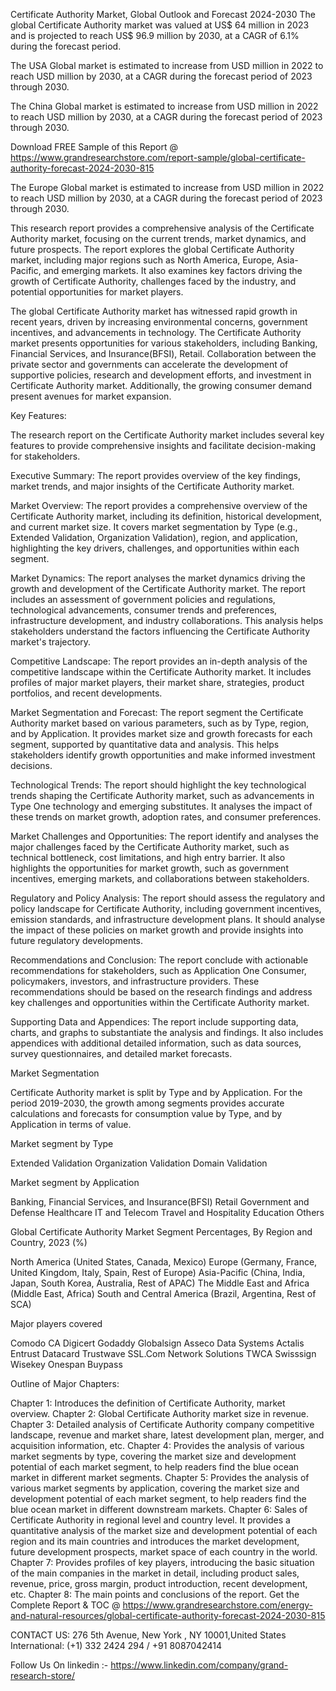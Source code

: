 Certificate Authority Market, Global Outlook and Forecast 2024-2030
The global Certificate Authority market was valued at US$ 64 million in 2023 and is projected to reach US$ 96.9 million by 2030, at a CAGR of 6.1% during the forecast period.

The USA Global market is estimated to increase from USD million in 2022 to reach USD million by 2030, at a CAGR during the forecast period of 2023 through 2030.

The China Global market is estimated to increase from USD million in 2022 to reach USD million by 2030, at a CAGR during the forecast period of 2023 through 2030.

Download FREE Sample of this Report @ https://www.grandresearchstore.com/report-sample/global-certificate-authority-forecast-2024-2030-815

The Europe Global market is estimated to increase from USD million in 2022 to reach USD million by 2030, at a CAGR during the forecast period of 2023 through 2030.

This research report provides a comprehensive analysis of the Certificate Authority market, focusing on the current trends, market dynamics, and future prospects. The report explores the global Certificate Authority market, including major regions such as North America, Europe, Asia-Pacific, and emerging markets. It also examines key factors driving the growth of Certificate Authority, challenges faced by the industry, and potential opportunities for market players.

The global Certificate Authority market has witnessed rapid growth in recent years, driven by increasing environmental concerns, government incentives, and advancements in technology. The Certificate Authority market presents opportunities for various stakeholders, including Banking, Financial Services, and Insurance(BFSI), Retail. Collaboration between the private sector and governments can accelerate the development of supportive policies, research and development efforts, and investment in Certificate Authority market. Additionally, the growing consumer demand present avenues for market expansion.

Key Features:

The research report on the Certificate Authority market includes several key features to provide comprehensive insights and facilitate decision-making for stakeholders.

Executive Summary: The report provides overview of the key findings, market trends, and major insights of the Certificate Authority market.

Market Overview: The report provides a comprehensive overview of the Certificate Authority market, including its definition, historical development, and current market size. It covers market segmentation by Type (e.g., Extended Validation, Organization Validation), region, and application, highlighting the key drivers, challenges, and opportunities within each segment.

Market Dynamics: The report analyses the market dynamics driving the growth and development of the Certificate Authority market. The report includes an assessment of government policies and regulations, technological advancements, consumer trends and preferences, infrastructure development, and industry collaborations. This analysis helps stakeholders understand the factors influencing the Certificate Authority market's trajectory.

Competitive Landscape: The report provides an in-depth analysis of the competitive landscape within the Certificate Authority market. It includes profiles of major market players, their market share, strategies, product portfolios, and recent developments.

Market Segmentation and Forecast: The report segment the Certificate Authority market based on various parameters, such as by Type, region, and by Application. It provides market size and growth forecasts for each segment, supported by quantitative data and analysis. This helps stakeholders identify growth opportunities and make informed investment decisions.

Technological Trends: The report should highlight the key technological trends shaping the Certificate Authority market, such as advancements in Type One technology and emerging substitutes. It analyses the impact of these trends on market growth, adoption rates, and consumer preferences.

Market Challenges and Opportunities: The report identify and analyses the major challenges faced by the Certificate Authority market, such as technical bottleneck, cost limitations, and high entry barrier. It also highlights the opportunities for market growth, such as government incentives, emerging markets, and collaborations between stakeholders.

Regulatory and Policy Analysis: The report should assess the regulatory and policy landscape for Certificate Authority, including government incentives, emission standards, and infrastructure development plans. It should analyse the impact of these policies on market growth and provide insights into future regulatory developments.

Recommendations and Conclusion: The report conclude with actionable recommendations for stakeholders, such as Application One Consumer, policymakers, investors, and infrastructure providers. These recommendations should be based on the research findings and address key challenges and opportunities within the Certificate Authority market.

Supporting Data and Appendices: The report include supporting data, charts, and graphs to substantiate the analysis and findings. It also includes appendices with additional detailed information, such as data sources, survey questionnaires, and detailed market forecasts.

Market Segmentation

Certificate Authority market is split by Type and by Application. For the period 2019-2030, the growth among segments provides accurate calculations and forecasts for consumption value by Type, and by Application in terms of value.

Market segment by Type

Extended Validation
Organization Validation
Domain Validation

Market segment by Application

Banking, Financial Services, and Insurance(BFSI)
Retail
Government and Defense
Healthcare
IT and Telecom
Travel and Hospitality
Education
Others

Global Certificate Authority Market Segment Percentages, By Region and Country, 2023 (%)

North America (United States, Canada, Mexico)
Europe (Germany, France, United Kingdom, Italy, Spain, Rest of Europe)
Asia-Pacific (China, India, Japan, South Korea, Australia, Rest of APAC)
The Middle East and Africa (Middle East, Africa)
South and Central America (Brazil, Argentina, Rest of SCA)

Major players covered

Comodo CA
Digicert
Godaddy
Globalsign
Asseco Data Systems
Actalis
Entrust Datacard
Trustwave
SSL.Com
Network Solutions
TWCA
Swisssign
Wisekey
Onespan
Buypass

Outline of Major Chapters:

Chapter 1: Introduces the definition of Certificate Authority, market overview.
Chapter 2: Global Certificate Authority market size in revenue.
Chapter 3: Detailed analysis of Certificate Authority company competitive landscape, revenue and market share, latest development plan, merger, and acquisition information, etc.
Chapter 4: Provides the analysis of various market segments by type, covering the market size and development potential of each market segment, to help readers find the blue ocean market in different market segments.
Chapter 5: Provides the analysis of various market segments by application, covering the market size and development potential of each market segment, to help readers find the blue ocean market in different downstream markets.
Chapter 6: Sales of Certificate Authority in regional level and country level. It provides a quantitative analysis of the market size and development potential of each region and its main countries and introduces the market development, future development prospects, market space of each country in the world.
Chapter 7: Provides profiles of key players, introducing the basic situation of the main companies in the market in detail, including product sales, revenue, price, gross margin, product introduction, recent development, etc.
Chapter 8: The main points and conclusions of the report.
Get the Complete Report & TOC @ https://www.grandresearchstore.com/energy-and-natural-resources/global-certificate-authority-forecast-2024-2030-815

CONTACT US:
276 5th Avenue, New York , NY 10001,United States
International: (+1) 332 2424 294 / +91 8087042414

Follow Us On linkedin :- https://www.linkedin.com/company/grand-research-store/


